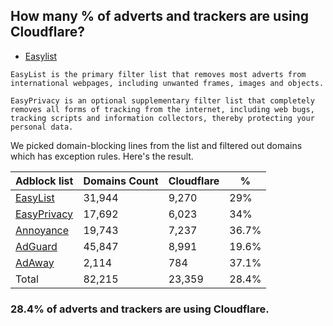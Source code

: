 ## How many % of adverts and trackers are using Cloudflare?


- [Easylist](https://web.archive.org/web/20210516110248/https://easylist.to/)
```
EasyList is the primary filter list that removes most adverts from international webpages, including unwanted frames, images and objects.

EasyPrivacy is an optional supplementary filter list that completely removes all forms of tracking from the internet, including web bugs, tracking scripts and information collectors, thereby protecting your personal data.
```


We picked domain-blocking lines from the list and filtered out domains which has exception rules.
Here's the result.


| Adblock list | Domains Count | Cloudflare | % |
| --- | --- | --- | --- |
| [EasyList](https://easylist.to/easylist/easylist.txt) | 31,944 | 9,270 | 29% |
| [EasyPrivacy](https://easylist.to/easylist/easyprivacy.txt) | 17,692 | 6,023 | 34% |
| [Annoyance](https://secure.fanboy.co.nz/fanboy-annoyance.txt) | 19,743 | 7,237 | 36.7% |
| [AdGuard](https://adguardteam.github.io/AdGuardSDNSFilter/Filters/filter.txt) | 45,847 | 8,991 | 19.6% |
| [AdAway](https://raw.githubusercontent.com/AdAway/adaway.github.io/master/hosts.txt) | 2,114 | 784 | 37.1% |
| Total | 82,215 | 23,359 | 28.4% |


### 28.4% of adverts and trackers are using Cloudflare.